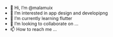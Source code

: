- 👋 Hi, I’m @malamuix
- 👀 I’m interested in app design and developipng
- 🌱 I’m currently learning flutter 
- 💞️ I’m looking to collaborate on ...
- 📫 How to reach me ...

<!---
malamuix/malamuix is a ✨ special ✨ repository because its `README.md` (this file) appears on your GitHub profile.
You can click the Preview link to take a look at your changes.
--->
